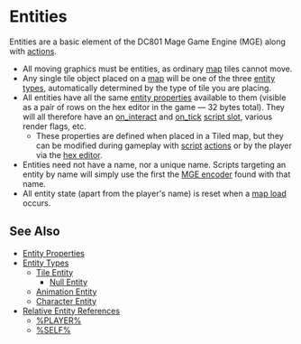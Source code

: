 # Entities

Entities are a basic element of the DC801 Mage Game Engine (MGE) along with [actions](actions).

- All moving graphics must be entities, as ordinary [map](maps) tiles cannot move.
- Any single tile object placed on a [map](maps) will be one of the three [entity types](entities/entity_types), automatically determined by the type of tile you are placing.
- All entities have all the same [entity properties](entities/entity_properties) available to them (visible as a pair of rows on the hex editor in the game — 32 bytes total). They will all therefore have an [on_interact](scripts/on_interact) and [on_tick](scripts/on_tick) [script slot](scripts/script_slots), various render flags, etc.
	- These properties are defined when placed in a Tiled map, but they can be modified during gameplay with [script](scripts) [actions](actions) or by the player via the [hex editor](hardware/hex_editor).
- Entities need not have a name, nor a unique name. Scripts targeting an entity by name will simply use the first the [MGE encoder](encoder/mge_encoder) found with that name.
- All entity state (apart from the player's name) is reset when a [map load](maps/map_loads) occurs.
## See Also

- [Entity Properties](entities/entity_properties)
- [Entity Types](entities/entity_types)
	- [Tile Entity](entities/tile_entity)
		- [Null Entity](entities/null_entity)
	- [Animation Entity](entities/animation_entity)
	- [Character Entity](entities/character_entity)
- [Relative Entity References](entities/relative_entity_references)
	- [%PLAYER%](entities/PLAYER)
	- [%SELF%](entities/SELF)
